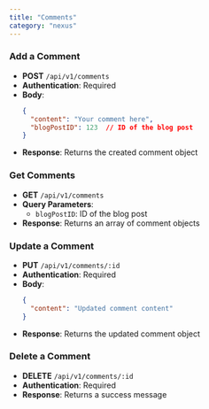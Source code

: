 ```yaml
---
title: "Comments"
category: "nexus"
---
```


### Add a Comment
- **POST** `/api/v1/comments`
- **Authentication**: Required
- **Body**:
  ```json
  {
    "content": "Your comment here",
    "blogPostID": 123  // ID of the blog post
  }
  ```
- **Response**: Returns the created comment object

### Get Comments
- **GET** `/api/v1/comments`
- **Query Parameters**:
  - `blogPostID`: ID of the blog post
- **Response**: Returns an array of comment objects

### Update a Comment
- **PUT** `/api/v1/comments/:id`
- **Authentication**: Required
- **Body**:
  ```json
  {
    "content": "Updated comment content"
  }
  ```
- **Response**: Returns the updated comment object

### Delete a Comment
- **DELETE** `/api/v1/comments/:id`
- **Authentication**: Required
- **Response**: Returns a success message
